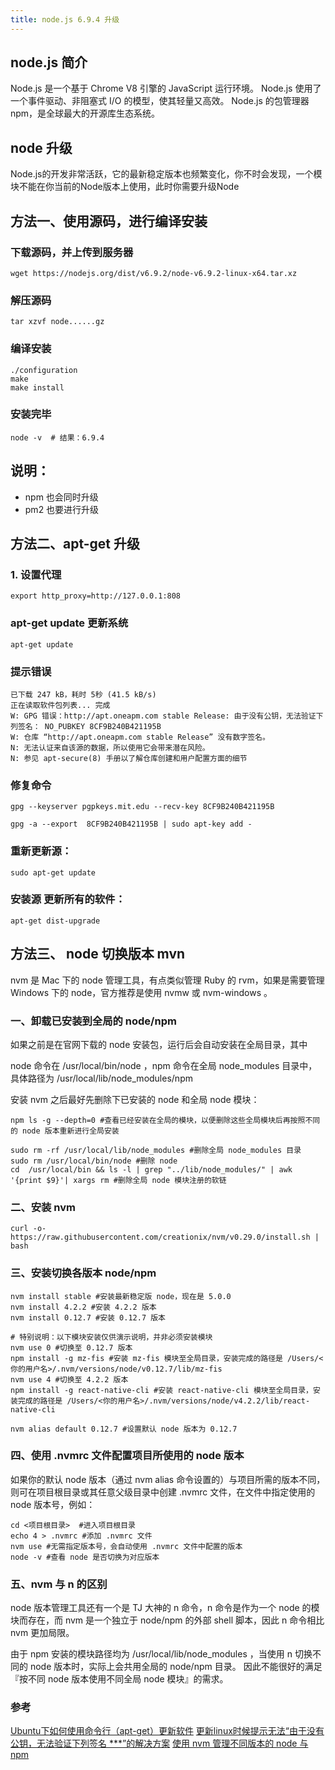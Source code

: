 ```yaml
---
title: node.js 6.9.4 升级
---
```


## node.js 简介
Node.js 是一个基于 Chrome V8 引擎的 JavaScript 运行环境。
Node.js 使用了一个事件驱动、非阻塞式 I/O 的模型，使其轻量又高效。
Node.js 的包管理器 npm，是全球最大的开源库生态系统。

## node 升级
Node.js的开发非常活跃，它的最新稳定版本也频繁变化，你不时会发现，一个模块不能在你当前的Node版本上使用，此时你需要升级Node

## 方法一、使用源码，进行编译安装

### 下载源码，并上传到服务器

```
wget https://nodejs.org/dist/v6.9.2/node-v6.9.2-linux-x64.tar.xz
```

### 解压源码

```
tar xzvf node......gz
```

### 编译安装
```
./configuration
make
make install
```

### 安装完毕

```
node -v  # 结果：6.9.4
```

## 说明：
* npm 也会同时升级
* pm2 也要进行升级

## 方法二、apt-get 升级

### 1. 设置代理
```
export http_proxy=http://127.0.0.1:808
```

### apt-get update 更新系统
```
apt-get update
```

### 提示错误

```
已下载 247 kB，耗时 5秒 (41.5 kB/s)
正在读取软件包列表... 完成
W: GPG 错误：http://apt.oneapm.com stable Release: 由于没有公钥，无法验证下列签名： NO_PUBKEY 8CF9B240B421195B
W: 仓库 “http://apt.oneapm.com stable Release” 没有数字签名。
N: 无法认证来自该源的数据，所以使用它会带来潜在风险。
N: 参见 apt-secure(8) 手册以了解仓库创建和用户配置方面的细节
```
### 修复命令
```
gpg --keyserver pgpkeys.mit.edu --recv-key 8CF9B240B421195B

gpg -a --export  8CF9B240B421195B | sudo apt-key add -
```

### 重新更新源：
```
sudo apt-get update
```

### 安装源 更新所有的软件：

```
apt-get dist-upgrade
```

## 方法三、 node 切换版本 mvn

nvm 是 Mac 下的 node 管理工具，有点类似管理 Ruby 的 rvm，如果是需要管理 Windows 下的 node，官方推荐是使用 nvmw 或 nvm-windows 。

### 一、卸载已安装到全局的 node/npm

如果之前是在官网下载的 node 安装包，运行后会自动安装在全局目录，其中

node 命令在 /usr/local/bin/node ，npm 命令在全局 node_modules 目录中，具体路径为 /usr/local/lib/node_modules/npm

安装 nvm 之后最好先删除下已安装的 node 和全局 node 模块：

```
npm ls -g --depth=0 #查看已经安装在全局的模块，以便删除这些全局模块后再按照不同的 node 版本重新进行全局安装

sudo rm -rf /usr/local/lib/node_modules #删除全局 node_modules 目录
sudo rm /usr/local/bin/node #删除 node
cd  /usr/local/bin && ls -l | grep "../lib/node_modules/" | awk '{print $9}'| xargs rm #删除全局 node 模块注册的软链
```

### 二、安装 nvm
```
curl -o- https://raw.githubusercontent.com/creationix/nvm/v0.29.0/install.sh | bash
```

### 三、安装切换各版本 node/npm

```
nvm install stable #安装最新稳定版 node，现在是 5.0.0
nvm install 4.2.2 #安装 4.2.2 版本
nvm install 0.12.7 #安装 0.12.7 版本

# 特别说明：以下模块安装仅供演示说明，并非必须安装模块
nvm use 0 #切换至 0.12.7 版本
npm install -g mz-fis #安装 mz-fis 模块至全局目录，安装完成的路径是 /Users/<你的用户名>/.nvm/versions/node/v0.12.7/lib/mz-fis
nvm use 4 #切换至 4.2.2 版本
npm install -g react-native-cli #安装 react-native-cli 模块至全局目录，安装完成的路径是 /Users/<你的用户名>/.nvm/versions/node/v4.2.2/lib/react-native-cli

nvm alias default 0.12.7 #设置默认 node 版本为 0.12.7
```

### 四、使用 .nvmrc 文件配置项目所使用的 node 版本

如果你的默认 node 版本（通过 nvm alias 命令设置的）与项目所需的版本不同，则可在项目根目录或其任意父级目录中创建 .nvmrc 文件，在文件中指定使用的 node 版本号，例如：

```
cd <项目根目录>  #进入项目根目录
echo 4 > .nvmrc #添加 .nvmrc 文件
nvm use #无需指定版本号，会自动使用 .nvmrc 文件中配置的版本
node -v #查看 node 是否切换为对应版本
```

### 五、nvm 与 n 的区别

node 版本管理工具还有一个是 TJ 大神的 n 命令，n 命令是作为一个 node 的模块而存在，而 nvm 是一个独立于 node/npm 的外部 shell 脚本，因此 n 命令相比 nvm 更加局限。

由于 npm 安装的模块路径均为 /usr/local/lib/node_modules ，当使用 n 切换不同的 node 版本时，实际上会共用全局的 node/npm 目录。 因此不能很好的满足『按不同 node 版本使用不同全局 node 模块』的需求。

### 参考
[Ubuntu下如何使用命令行（apt-get）更新软件](http://jingyan.baidu.com/article/4853e1e53204251909f7260f.html)
[更新linux时候提示无法“由于没有公钥，无法验证下列签名 ***”的解决方案](http://blog.csdn.net/loovejava/article/details/21837935)
[使用 nvm 管理不同版本的 node 与 npm](http://www.tuicool.com/articles/Vzquy2)